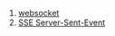 1. [websocket](https://www.ruanyifeng.com/blog/2017/05/websocket.html)
2. [SSE Server-Sent-Event](https://www.ruanyifeng.com/blog/2017/05/server-sent_events.html)
